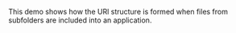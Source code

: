 This demo shows how the URl structure is formed when files from subfolders are included into an application.
